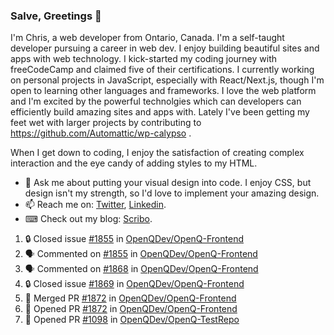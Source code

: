### Salve, Greetings 👋

I'm Chris, a web developer from Ontario, Canada. I'm a self-taught developer pursuing a career in web dev. I enjoy building beautiful sites and apps with web technology.
I kick-started my coding journey with freeCodeCamp and claimed five of their certifications.  I currently working on personal projects in JavaScript, especially with React/Next.js, though I'm open to learning other languages and frameworks. I love the web platform and I'm excited by the powerful technolgies which can developers can efficiently build amazing sites and apps with. Lately I've been getting my feet wet with larger projects by contributing to https://github.com/Automattic/wp-calypso .

When I get down to coding, I enjoy the satisfaction of creating complex interaction and the eye candy of adding styles to my HTML. 

- 💬 Ask me about putting your visual design into code. I enjoy CSS, but design isn't my strength, so I'd love to implement your amazing design.
- 📫 Reach me on: [Twitter](https://twitter.com/Christo28120856), [Linkedin](https://www.linkedin.com/in/christopher-stevers-07b9a5204/).
- ⌨ Check out my blog: [Scribo](https://christopherstevers.cf).
<!--
**Christopher-Stevers/Christopher-Stevers** is a ✨ _special_ ✨ repository because its `README.md` (this file) appears on your GitHub profile.

Here are some ideas to get you started:

- 🔭 I’m currently working on ...
- 🌱 I’m currently learning ...
- 👯 I’m looking to collaborate on ...
- 🤔 I’m looking for help with ...
- 😄 Pronouns: ...
- ⚡ Fun fact: ...
-->

<!--START_SECTION:activity-->
1. 🔒 Closed issue [#1855](https://github.com/OpenQDev/OpenQ-Frontend/issues/1855) in [OpenQDev/OpenQ-Frontend](https://github.com/OpenQDev/OpenQ-Frontend)
2. 🗣 Commented on [#1855](https://github.com/OpenQDev/OpenQ-Frontend/issues/1855) in [OpenQDev/OpenQ-Frontend](https://github.com/OpenQDev/OpenQ-Frontend)
3. 🗣 Commented on [#1868](https://github.com/OpenQDev/OpenQ-Frontend/issues/1868) in [OpenQDev/OpenQ-Frontend](https://github.com/OpenQDev/OpenQ-Frontend)
4. 🔒 Closed issue [#1869](https://github.com/OpenQDev/OpenQ-Frontend/issues/1869) in [OpenQDev/OpenQ-Frontend](https://github.com/OpenQDev/OpenQ-Frontend)
5. 🎉 Merged PR [#1872](https://github.com/OpenQDev/OpenQ-Frontend/pull/1872) in [OpenQDev/OpenQ-Frontend](https://github.com/OpenQDev/OpenQ-Frontend)
6. 💪 Opened PR [#1872](https://github.com/OpenQDev/OpenQ-Frontend/pull/1872) in [OpenQDev/OpenQ-Frontend](https://github.com/OpenQDev/OpenQ-Frontend)
7. 💪 Opened PR [#1098](https://github.com/OpenQDev/OpenQ-TestRepo/pull/1098) in [OpenQDev/OpenQ-TestRepo](https://github.com/OpenQDev/OpenQ-TestRepo)
<!--END_SECTION:activity-->
